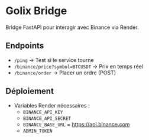 # Golix Bridge

Bridge FastAPI pour interagir avec Binance via Render.

## Endpoints
- `/ping` → Test si le service tourne
- `/binance/price?symbol=BTCUSDT` → Prix en temps réel
- `/binance/order` → Placer un ordre (POST)

## Déploiement
- Variables Render nécessaires :
  - `BINANCE_API_KEY`
  - `BINANCE_API_SECRET`
  - `BINANCE_BASE_URL` = https://api.binance.com
  - `ADMIN_TOKEN`

